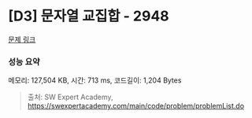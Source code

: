 # [D3] 문자열 교집합 - 2948 

[문제 링크](https://swexpertacademy.com/main/code/problem/problemDetail.do?contestProbId=AV-Un3G64SUDFAXr) 

### 성능 요약

메모리: 127,504 KB, 시간: 713 ms, 코드길이: 1,204 Bytes



> 출처: SW Expert Academy, https://swexpertacademy.com/main/code/problem/problemList.do